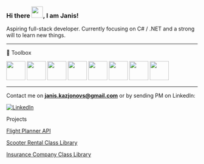 ### Hi there <img src="https://raw.githubusercontent.com/MartinHeinz/MartinHeinz/master/wave.gif" width="30px">, I am Janis!



Aspiring full-stack developer. Currently focusing on C# / .NET  and a strong will to learn new things.

---
🧰 Toolbox

<img src="https://cdn.jsdelivr.net/gh/devicons/devicon/icons/csharp/csharp-original.svg" width="50px"/> <img src="https://cdn.jsdelivr.net/gh/devicons/devicon/icons/dotnetcore/dotnetcore-original.svg" width="50px"/> <img src="https://cdn.jsdelivr.net/gh/devicons/devicon/icons/javascript/javascript-original.svg" width="50px"/> <img src="https://cdn.jsdelivr.net/gh/devicons/devicon/icons/mysql/mysql-original.svg" width="50px"/> <img src="https://cdn.jsdelivr.net/gh/devicons/devicon/icons/html5/html5-original.svg" width="50px"/> <img src="https://cdn.jsdelivr.net/gh/devicons/devicon/icons/css3/css3-original.svg" width="50px"/> <img src="https://cdn.jsdelivr.net/gh/devicons/devicon/icons/react/react-original.svg" width="50px"/> <img src="https://cdn.jsdelivr.net/gh/devicons/devicon/icons/git/git-original.svg" width="50px"/>


---
Contact me on **janis.kazjonovs@gmail.com** or by sending PM on LinkedIn:

[![LinkedIn](https://img.shields.io/badge/LinkedIn-0077B5?style=for-the-badge&logo=linkedin&logoColor=white)](https://www.linkedin.com/in/janis-kazjonovs/)


Projects

[Flight Planner API](https://github.com/Janis-Kvs/flight-planner_)

[Scooter Rental Class Library](https://github.com/Janis-Kvs/home-assignments_/tree/master/assignments/if/if-scooters)

[Insurance Company Class Library](https://github.com/Janis-Kvs/home-assignments_/tree/master/assignments/if/if-risk)





<!--
**Janis-Kvs/Janis-Kvs** is a ✨ _special_ ✨ repository because its `README.md` (this file) appears on your GitHub profile.

Here are some ideas to get you started:

- 🔭 I’m currently working on ...
- 🌱 I’m currently learning ...
- 👯 I’m looking to collaborate on ...
- 🤔 I’m looking for help with ...
- 💬 Ask me about ...
- 📫 How to reach me: ...
- 😄 Pronouns: ...
- ⚡ Fun fact: ...
-->

